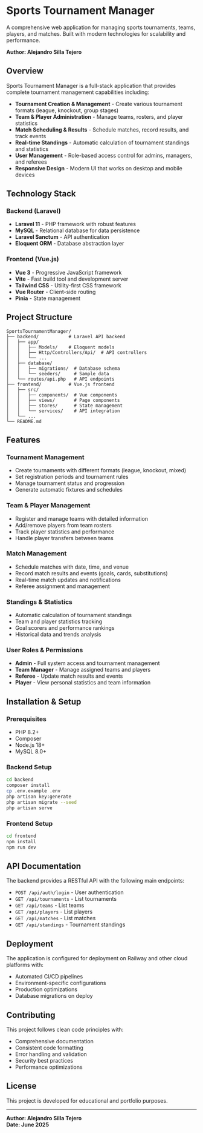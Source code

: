 # Sports Tournament Manager

A comprehensive web application for managing sports tournaments, teams, players, and matches. Built with modern technologies for scalability and performance.

**Author: Alejandro Silla Tejero**

## Overview

Sports Tournament Manager is a full-stack application that provides complete tournament management capabilities including:

- **Tournament Creation & Management** - Create various tournament formats (league, knockout, group stages)
- **Team & Player Administration** - Manage teams, rosters, and player statistics  
- **Match Scheduling & Results** - Schedule matches, record results, and track events
- **Real-time Standings** - Automatic calculation of tournament standings and statistics
- **User Management** - Role-based access control for admins, managers, and referees
- **Responsive Design** - Modern UI that works on desktop and mobile devices

## Technology Stack

### Backend (Laravel)
- **Laravel 11** - PHP framework with robust features
- **MySQL** - Relational database for data persistence
- **Laravel Sanctum** - API authentication
- **Eloquent ORM** - Database abstraction layer

### Frontend (Vue.js)
- **Vue 3** - Progressive JavaScript framework
- **Vite** - Fast build tool and development server
- **Tailwind CSS** - Utility-first CSS framework
- **Vue Router** - Client-side routing
- **Pinia** - State management

## Project Structure

```
SportsTournamentManager/
├── backend/           # Laravel API backend
│   ├── app/
│   │   ├── Models/    # Eloquent models
│   │   ├── Http/Controllers/Api/  # API controllers
│   │   └── ...
│   ├── database/
│   │   ├── migrations/  # Database schema
│   │   └── seeders/     # Sample data
│   └── routes/api.php   # API endpoints
├── frontend/          # Vue.js frontend
│   ├── src/
│   │   ├── components/  # Vue components
│   │   ├── views/       # Page components
│   │   ├── stores/      # State management
│   │   └── services/    # API integration
│   └── ...
└── README.md
```

## Features

### Tournament Management
- Create tournaments with different formats (league, knockout, mixed)
- Set registration periods and tournament rules
- Manage tournament status and progression
- Generate automatic fixtures and schedules

### Team & Player Management  
- Register and manage teams with detailed information
- Add/remove players from team rosters
- Track player statistics and performance
- Handle player transfers between teams

### Match Management
- Schedule matches with date, time, and venue
- Record match results and events (goals, cards, substitutions)
- Real-time match updates and notifications
- Referee assignment and management

### Standings & Statistics
- Automatic calculation of tournament standings
- Team and player statistics tracking
- Goal scorers and performance rankings
- Historical data and trends analysis

### User Roles & Permissions
- **Admin** - Full system access and tournament management
- **Team Manager** - Manage assigned teams and players
- **Referee** - Update match results and events
- **Player** - View personal statistics and team information

## Installation & Setup

### Prerequisites
- PHP 8.2+
- Composer
- Node.js 18+
- MySQL 8.0+

### Backend Setup
```bash
cd backend
composer install
cp .env.example .env
php artisan key:generate
php artisan migrate --seed
php artisan serve
```

### Frontend Setup
```bash
cd frontend
npm install
npm run dev
```

## API Documentation

The backend provides a RESTful API with the following main endpoints:

- `POST /api/auth/login` - User authentication
- `GET /api/tournaments` - List tournaments
- `GET /api/teams` - List teams
- `GET /api/players` - List players
- `GET /api/matches` - List matches
- `GET /api/standings` - Tournament standings

## Deployment

The application is configured for deployment on Railway and other cloud platforms with:

- Automated CI/CD pipelines
- Environment-specific configurations
- Production optimizations
- Database migrations on deploy

## Contributing

This project follows clean code principles with:

- Comprehensive documentation
- Consistent code formatting
- Error handling and validation
- Security best practices
- Performance optimizations

## License

This project is developed for educational and portfolio purposes.

---

**Author: Alejandro Silla Tejero**  
**Date: June 2025**
